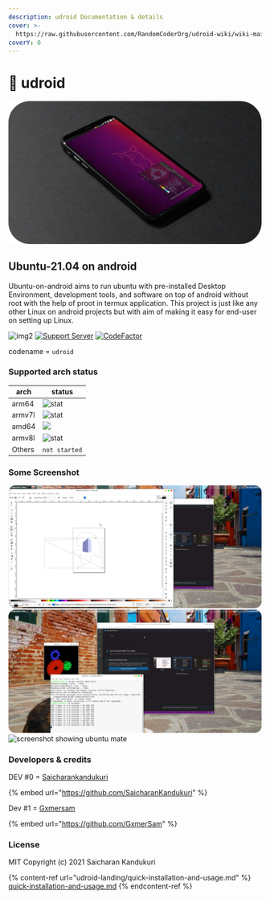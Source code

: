 ```yaml
---
description: udroid Documentation & details
cover: >-
  https://raw.githubusercontent.com/RandomCoderOrg/udroid-wiki/wiki-main/.gitbook/assets/20211228_152945.png
coverY: 0
---
```


# 🐧 udroid

![a rendered image showing udroid ubuntu mate desktop environment running on smartphone](<.gitbook/assets/intro_main.png>)

## Ubuntu-21.04 on android

Ubuntu-on-android aims to run ubuntu with pre-installed Desktop Environment, development tools, and software on top of android without root with the help of proot in termux application. This project is just like any other Linux on android projects but with aim of making it easy for end-user on setting up Linux.

![img2](https://badges.frapsoft.com/os/v1/open-source.svg?v=103) [![Support Server](https://img.shields.io/discord/892727774828199976?color=blue\&label=join%20%23udroid\&logo=discord\&logoColor=white\&style=for-the-badge)](https://discord.gg/h7wZ9BfbU9) [![CodeFactor](https://www.codefactor.io/repository/github/randomcoderorg/ubuntu-on-android/badge)](https://www.codefactor.io/repository/github/randomcoderorg/ubuntu-on-android)

codename = `udroid`

### Supported arch status

| arch   | status                                                              |
| ------ | ------------------------------------------------------------------- |
| arm64  | ![stat](https://img.shields.io/badge/-installable-brightgreen)      |
| armv7l | ![stat](https://img.shields.io/badge/-installable-brightgreen)      |
| amd64  | ![](https://img.shields.io/badge/-inprogress-blue)                  |
| armv8l | ![stat](https://img.shields.io/badge/-partially%20supported-orange) |
| Others | `not started`                                                       |

### Some Screenshot

![screenshot showing udroid with pre-installed xfce4 using libreoffice draw app](.gitbook/assets/three.png) ![screenshot showing udroid with pre-installed xfce4 using vscode and glxgeras running](<.gitbook/assets/four (1).png>) ![screenshot showing ubuntu mate](<.gitbook/assets/IMG\_20211014\_084106 (1).jpg>)

### Developers & credits

DEV #0 = [Saicharankandukuri](https://github.com/SaicharanKandukuri)

{% embed url="https://github.com/SaicharanKandukuri" %}

Dev #1 = [Gxmersam](https://github.com/GxmerSam)

{% embed url="https://github.com/GxmerSam" %}

### License

MIT Copyright (c) 2021 Saicharan Kandukuri

{% content-ref url="udroid-landing/quick-installation-and-usage.md" %}
[quick-installation-and-usage.md](udroid-landing/quick-installation-and-usage.md)
{% endcontent-ref %}
